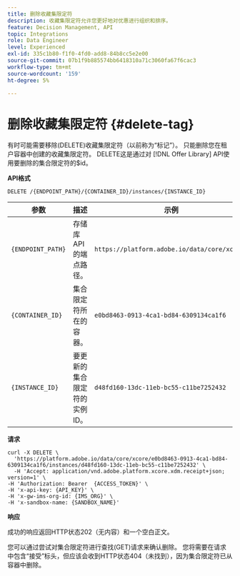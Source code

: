 ```yaml
---
title: 删除收藏集限定符
description: 收藏集限定符允许您更好地对优惠进行组织和排序。
feature: Decision Management, API
topic: Integrations
role: Data Engineer
level: Experienced
exl-id: 335c1b80-f1f0-4fd0-add8-84b8cc5e2e00
source-git-commit: 07b1f9b885574bb6418310a71c3060fa67f6cac3
workflow-type: tm+mt
source-wordcount: '159'
ht-degree: 5%

---
```



# 删除收藏集限定符 {#delete-tag}

有时可能需要移除(DELETE)收藏集限定符（以前称为“标记”）。 只能删除您在租户容器中创建的收藏集限定符。 DELETE这是通过对 [!DNL Offer Library] API使用要删除的集合限定符的$id。

**API格式**

```http
DELETE /{ENDPOINT_PATH}/{CONTAINER_ID}/instances/{INSTANCE_ID}
```

| 参数 | 描述 | 示例 |
| --------- | ----------- | ------- |
| `{ENDPOINT_PATH}` | 存储库API的端点路径。 | `https://platform.adobe.io/data/core/xcore/` |
| `{CONTAINER_ID}` | 集合限定符所在的容器。 | `e0bd8463-0913-4ca1-bd84-6309134ca1f6` |
| `{INSTANCE_ID}` | 要更新的集合限定符的实例ID。 | `d48fd160-13dc-11eb-bc55-c11be7252432` |

**请求**

```shell
curl -X DELETE \
  'https://platform.adobe.io/data/core/xcore/e0bd8463-0913-4ca1-bd84-6309134ca1f6/instances/d48fd160-13dc-11eb-bc55-c11be7252432' \
  -H 'Accept: application/vnd.adobe.platform.xcore.xdm.receipt+json; version=1' \
-H 'Authorization: Bearer  {ACCESS_TOKEN}' \
-H 'x-api-key: {API_KEY}' \
-H 'x-gw-ims-org-id: {IMS_ORG}' \
-H 'x-sandbox-name: {SANDBOX_NAME}'
```

**响应**

成功的响应返回HTTP状态202（无内容）和一个空白正文。

您可以通过尝试对集合限定符进行查找(GET)请求来确认删除。 您将需要在请求中包含“接受”标头，但应该会收到HTTP状态404（未找到），因为集合限定符已从容器中删除。